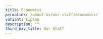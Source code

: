 ```yaml
---
title: Economics
permalink: /about-us/our-staff/economics/
variant: tiptap
description: ""
third_nav_title: Our Staff
---
```

